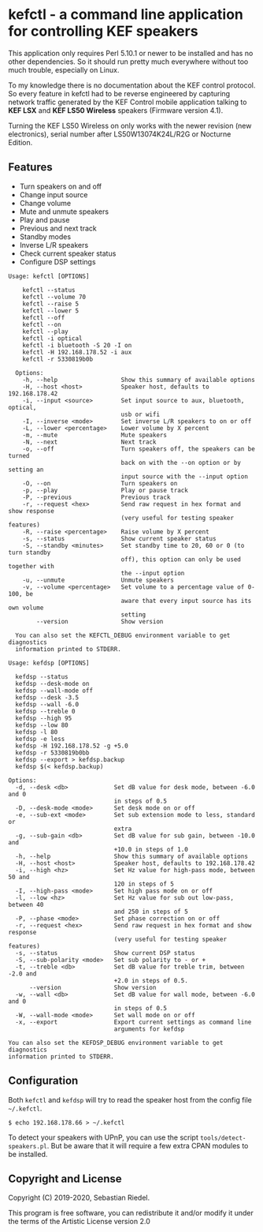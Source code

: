 # kefctl - a command line application for controlling KEF speakers

  This application only requires Perl 5.10.1 or newer to be installed and has no
  other dependencies. So it should run pretty much everywhere without too much
  trouble, especially on Linux.

  To my knowledge there is no documentation about the KEF control protocol. So
  every feature in kefctl had to be reverse engineered by capturing network
  traffic generated by the KEF Control mobile application talking to **KEF LSX**
  and **KEF LS50 Wireless** speakers (Firmware version 4.1).
  
  Turning the KEF LS50 Wireless on only works with the newer revision (new
  electronics), serial number after LS50W13074K24L/R2G or Nocturne Edition.

## Features

  * Turn speakers on and off
  * Change input source
  * Change volume
  * Mute and unmute speakers
  * Play and pause
  * Previous and next track
  * Standby modes
  * Inverse L/R speakers
  * Check current speaker status
  * Configure DSP settings

```
Usage: kefctl [OPTIONS]

    kefctl --status
    kefctl --volume 70
    kefctl --raise 5
    kefctl --lower 5
    kefctl --off
    kefctl --on
    kefctl --play
    kefctl -i optical
    kefctl -i bluetooth -S 20 -I on
    kefctl -H 192.168.178.52 -i aux
    kefctl -r 5330819b0b

  Options:
    -h, --help                  Show this summary of available options
    -H, --host <host>           Speaker host, defaults to 192.168.178.42
    -i, --input <source>        Set input source to aux, bluetooth, optical,
                                usb or wifi
    -I, --inverse <mode>        Set inverse L/R speakers to on or off
    -L, --lower <percentage>    Lower volume by X percent
    -m, --mute                  Mute speakers
    -N, --next                  Next track
    -o, --off                   Turn speakers off, the speakers can be turned
                                back on with the --on option or by setting an
                                input source with the --input option
    -O, --on                    Turn speakers on
    -p, --play                  Play or pause track
    -P, --previous              Previous track
    -r, --request <hex>         Send raw request in hex format and show response
                                (very useful for testing speaker features)
    -R, --raise <percentage>    Raise volume by X percent
    -s, --status                Show current speaker status
    -S, --standby <minutes>     Set standby time to 20, 60 or 0 (to turn standby
                                off), this option can only be used together with
                                the --input option
    -u, --unmute                Unmute speakers
    -v, --volume <percentage>   Set volume to a percentage value of 0-100, be
                                aware that every input source has its own volume
                                setting
        --version               Show version

  You can also set the KEFCTL_DEBUG environment variable to get diagnostics
  information printed to STDERR.
  ```
  ```
Usage: kefdsp [OPTIONS]

    kefdsp --status
    kefdsp --desk-mode on
    kefdsp --wall-mode off
    kefdsp --desk -3.5
    kefdsp --wall -6.0
    kefdsp --treble 0
    kefdsp --high 95
    kefdsp --low 80
    kefdsp -l 80
    kefdsp -e less
    kefdsp -H 192.168.178.52 -g +5.0
    kefdsp -r 5330819b0bb
    kefdsp --export > kefdsp.backup
    kefdsp $(< kefdsp.backup)

  Options:
    -d, --desk <db>             Set dB value for desk mode, between -6.0 and 0
                                in steps of 0.5
    -D, --desk-mode <mode>      Set desk mode on or off
    -e, --sub-ext <mode>        Set sub extension mode to less, standard or
                                extra
    -g, --sub-gain <db>         Set dB value for sub gain, between -10.0 and
                                +10.0 in steps of 1.0
    -h, --help                  Show this summary of available options
    -H, --host <host>           Speaker host, defaults to 192.168.178.42
    -i, --high <hz>             Set Hz value for high-pass mode, between 50 and
                                120 in steps of 5
    -I, --high-pass <mode>      Set high pass mode on or off
    -l, --low <hz>              Set Hz value for sub out low-pass, between 40
                                and 250 in steps of 5
    -P, --phase <mode>          Set phase correction on or off
    -r, --request <hex>         Send raw request in hex format and show response
                                (very useful for testing speaker features)
    -s, --status                Show current DSP status
    -S, --sub-polarity <mode>   Set sub polarity to - or +
    -t, --treble <db>           Set dB value for treble trim, between -2.0 and
                                +2.0 in steps of 0.5.
        --version               Show version
    -w, --wall <db>             Set dB value for wall mode, between -6.0 and 0
                                in steps of 0.5
    -W, --wall-mode <mode>      Set wall mode on or off
    -x, --export                Export current settings as command line
                                arguments for kefdsp

  You can also set the KEFDSP_DEBUG environment variable to get diagnostics
  information printed to STDERR.
  ```

## Configuration

  Both `kefctl` and `kefdsp` will try to read the speaker host from the config
  file `~/.kefctl`.

    $ echo 192.168.178.66 > ~/.kefctl

  To detect your speakers with UPnP, you can use the script
  `tools/detect-speakers.pl`. But be aware that it will require a few extra CPAN
  modules to be installed.

## Copyright and License

  Copyright (C) 2019-2020, Sebastian Riedel.

  This program is free software, you can redistribute it and/or modify it under
  the terms of the Artistic License version 2.0
